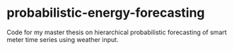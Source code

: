 # probabilistic-energy-forecasting
Code for my master thesis on hierarchical probabilistic forecasting of smart meter time series using weather input.
